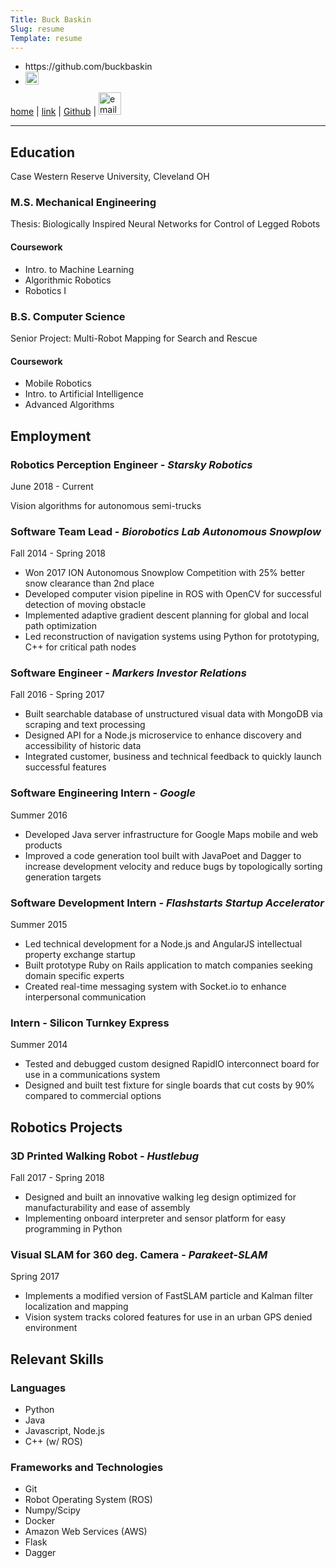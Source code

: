 ```yaml
---
Title: Buck Baskin
Slug: resume
Template: resume
---
```

<div class="titleheight printonly">
<ul class="nomargin">
<li class="slideleft titleheight">https://github.com/buckbaskin</li>
<li class="slideright titleheight"><img src="{attach}img/email.png" alt="email" height="21px"></li>
</ul>
</div>
<div class="slidedone"></div>

<div class="skipprint">
  <a href="https://buckbaskin.com/index.html">home</a> | <a href="{filename}/pages/resume.md">link</a> | <a href="https://github.com/buckbaskin">Github</a> | <img src="{attach}img/email.png" alt="email" height="36px" style="margin-top: -5px; margin-bottom: -10px; width: auto; max-width: none; margin-left: 0px; margin-right: 0px;"> 
</div>

<hr>

## Education

Case Western Reserve University, Cleveland OH

### M.S. Mechanical Engineering

Thesis: Biologically Inspired Neural Networks for Control of Legged Robots

#### Coursework
- Intro. to Machine Learning
- Algorithmic Robotics
- Robotics I

### B.S. Computer Science

Senior Project: Multi-Robot Mapping for Search and Rescue

#### Coursework
- Mobile Robotics
- Intro. to Artificial Intelligence
- Advanced Algorithms

## Employment

### Robotics Perception Engineer - *Starsky Robotics*

June 2018 - Current

Vision algorithms for autonomous semi-trucks

### Software Team Lead - *Biorobotics Lab Autonomous Snowplow*

Fall 2014 - Spring 2018

- Won 2017 ION Autonomous Snowplow Competition with 25% better snow clearance
  than 2nd place
- Developed computer vision pipeline in ROS with OpenCV for successful detection
  of moving obstacle
- Implemented adaptive gradient descent planning for global and local path
  optimization
- Led reconstruction of navigation systems using Python for prototyping, C++ for
  critical path nodes

### Software Engineer - *Markers Investor Relations*

Fall 2016 - Spring 2017

- Built searchable database of unstructured visual data with MongoDB via
  scraping and text processing
- Designed API for a Node.js microservice to enhance discovery and accessibility
  of historic data
- Integrated customer, business and technical feedback to quickly launch
  successful features

### Software Engineering Intern - *Google*

Summer 2016

- Developed Java server infrastructure for Google Maps mobile and web products
- Improved a code generation tool built with JavaPoet and Dagger to increase
  development velocity and reduce bugs by topologically sorting generation
  targets

### Software Development Intern - *Flashstarts Startup Accelerator*

Summer 2015

- Led technical development for a Node.js and AngularJS intellectual property
  exchange startup
- Built prototype Ruby on Rails application to match companies seeking domain
  specific experts
- Created real-time messaging system with Socket.io to enhance interpersonal
  communication

<div class="skipprint">
<h3>Intern - Silicon Turnkey Express</h3>

Summer 2014

<ul>
<li>Tested and debugged custom designed RapidIO interconnect board for use in a
  communications system</li>
<li>Designed and built test fixture for single boards that cut costs by 90%
  compared to commercial options</li>
</ul>
</div>

## Robotics Projects

### 3D Printed Walking Robot - *Hustlebug*

<!-- link title to Grabcad project -->

Fall 2017 - Spring 2018

- Designed and built an innovative walking leg design optimized for
  manufacturability and ease of assembly
- Implementing onboard interpreter and sensor platform for easy programming in
  Python

### Visual SLAM for 360 deg. Camera - *Parakeet-SLAM*

<!-- link title to Github project -->

Spring 2017

- Implements a modified version of FastSLAM particle and Kalman filter
  localization and mapping
- Vision system tracks colored features for use in an urban GPS denied
  environment

<!-- 1 to 2 more projects -->

## Relevant Skills

### Languages

- Python
- Java
- Javascript, Node.js
- C++ (w/ ROS)

### Frameworks and Technologies

- Git
- Robot Operating System (ROS)
- Numpy/Scipy
- Docker
- Amazon Web Services (AWS)
- Flask
- Dagger
